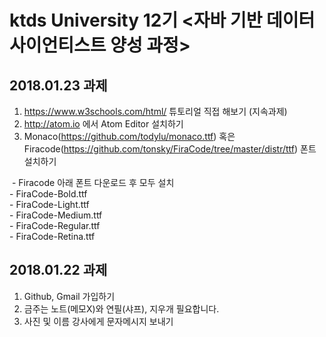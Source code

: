 # ktds University 12기 <자바 기반 데이터 사이언티스트 양성 과정>

## 2018.01.23 과제
1. https://www.w3schools.com/html/ 튜토리얼 직접 해보기 (지속과제)
2. http://atom.io 에서 Atom Editor 설치하기
3. Monaco(https://github.com/todylu/monaco.ttf) 혹은 Firacode(https://github.com/tonsky/FiraCode/tree/master/distr/ttf) 폰트 설치하기

  - Firacode 아래 폰트 다운로드 후 모두 설치<br/>
     - FiraCode-Bold.ttf<br/>
     - FiraCode-Light.ttf<br/>
     - FiraCode-Medium.ttf<br/>
     - FiraCode-Regular.ttf<br/>
     - FiraCode-Retina.ttf

## 2018.01.22 과제
1. Github, Gmail 가입하기
2. 금주는 노트(메모X)와 연필(샤프), 지우개 필요합니다.
3. 사진 및 이름 강사에게 문자메시지 보내기
